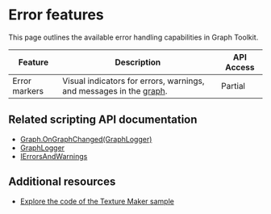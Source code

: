 # Error features

This page outlines the available error handling capabilities in Graph Toolkit.

| Feature        | Description                                                                      | API Access |
|----------------|----------------------------------------------------------------------------------|------------|
| Error markers  | Visual indicators for errors, warnings, and messages in the [graph](glossary.md#graph). | Partial    |

## Related scripting API documentation

* [Graph.OnGraphChanged(GraphLogger)](../api/Unity.GraphToolkit.Editor.Graph.html#Unity_GraphToolkit_Editor_Graph_OnGraphChanged_Unity_GraphToolkit_Editor_GraphLogger_)
* [GraphLogger](../api/Unity.GraphToolkit.Editor.GraphLogger.html)
* [IErrorsAndWarnings](../api/Unity.GraphToolkit.Editor.IErrorsAndWarnings.html)

## Additional resources

* [Explore the code of the Texture Maker sample](texture-maker-sample-explore-the-code.md)

